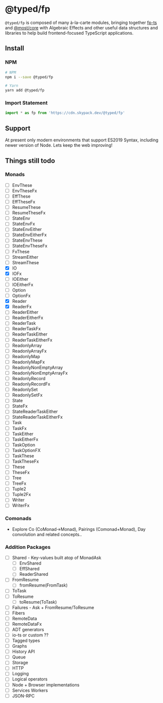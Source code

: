 # @typed/fp

`@typed/fp` is composed of many à-la-carte modules, bringing together [fp-ts](https://gcanti.github.io/fp-ts/) and [@most/core](https://mostcore.readthedocs.io/en/latest/)
with Algebraic Effects and other useful data structures and libraries to help build frontend-focused TypeScript applications.

## Install

### NPM

```sh
# NPM
npm i --save @typed/fp

# Yarn
yarn add @typed/fp
```

### Import Statement 

```js
import * as fp from 'https://cdn.skypack.dev/@typed/fp'
```

## Support

At present only modern environments that support ES2019 Syntax, including newer version of Node. Lets keep the web improving! 

## Things still todo

### Monads

- [ ] EnvThese
- [ ] EnvTheseFx
- [ ] EffThese
- [ ] EffTheseFx
- [ ] ResumeThese
- [ ] ResumeTheseFx
- [ ] StateEnv
- [ ] StateEnvFx
- [ ] StateEnvEither
- [ ] StateEnvEitherFx
- [ ] StateEnvThese
- [ ] StateEnvTheseFx
- [ ] FxThese
- [ ] StreamEither
- [ ] StreamThese
- [x] IO
- [x] IOFx
- [ ] IOEither
- [ ] IOEitherFx
- [ ] Option
- [ ] OptionFx
- [x] Reader
- [x] ReaderFx
- [ ] ReaderEither
- [ ] ReaderEitherFx
- [ ] ReaderTask
- [ ] ReaderTaskFx
- [ ] ReaderTaskEither
- [ ] ReaderTaskEitherFx
- [ ] ReadonlyArray
- [ ] ReadonlyArrayFx
- [ ] ReadonlyMap
- [ ] ReadonlyMapFx
- [ ] ReadonlyNonEmptyArray
- [ ] ReadonlyNonEmptyArrayFx
- [ ] ReadonlyRecord
- [ ] ReadonlyRecordFx
- [ ] ReadonlySet
- [ ] ReadonlySetFx
- [ ] State
- [ ] StateFx
- [ ] StateReaderTaskEither
- [ ] StateReaderTaskEitherFx
- [ ] Task
- [ ] TaskFx
- [ ] TaskEither
- [ ] TaskEitherFx
- [ ] TaskOption
- [ ] TaskOptionFX
- [ ] TaskThese
- [ ] TaskTheseFx
- [ ] These
- [ ] TheseFx
- [ ] Tree
- [ ] TreeFx
- [ ] Tuple2
- [ ] Tuple2Fx
- [ ] Writer
- [ ] WriterFx

### Comonads

- Explore Co (CoMonad->Monad), Pairings (Comonad+Monad), Day convolution and related concepts..
  
### Addition Packages

- [ ] Shared - Key-values built atop of MonadAsk
  - [ ] EnvShared
  - [ ] EffShared
  - [ ] ReaderShared
- [ ] FromResume
  - [ ] fromResume(FromTask)
- [ ] ToTask
- [ ] ToResume
  - [ ] toResume(ToTask)
- [ ] Failures - Ask + FromResume/ToResume
- [ ] Fibers
- [ ] RemoteData
- [ ] RemoteDataFx
- [ ] ADT generators
- [ ] io-ts or custom ??
- [ ] Tagged types 
- [ ] Graphs
- [ ] History API
- [ ] Queue
- [ ] Storage
- [ ] HTTP
- [ ] Logging
- [ ] Logical operators
- [ ] Node + Browser implementations
- [ ] Services Workers
- [ ] JSON-RPC
